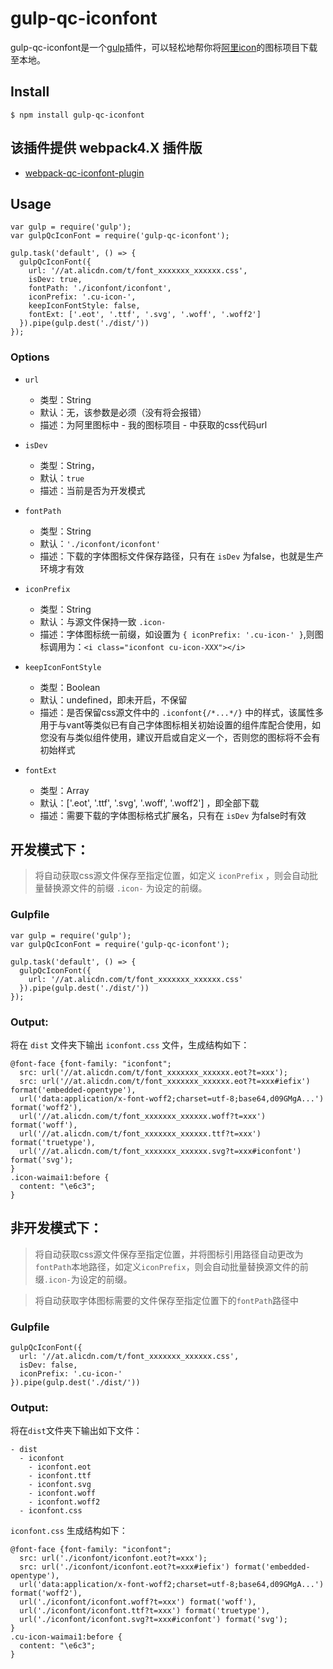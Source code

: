 # gulp-qc-iconfont

gulp-qc-iconfont是一个[gulp](https://github.com/wearefractal/gulp)插件，可以轻松地帮你将[阿里icon](https://www.iconfont.cn/)的图标项目下载至本地。

## Install
```
$ npm install gulp-qc-iconfont
```

## 该插件提供 webpack4.X 插件版
- [webpack-qc-iconfont-plugin](https://github.com/qc-web-y/webpack-qc-iconfont-plugin)

## Usage

```
var gulp = require('gulp');
var gulpQcIconFont = require('gulp-qc-iconfont');

gulp.task('default', () => {
  gulpQcIconFont({
    url: '//at.alicdn.com/t/font_xxxxxxx_xxxxxx.css',
    isDev: true,
    fontPath: './iconfont/iconfont',
    iconPrefix: '.cu-icon-',
    keepIconFontStyle: false,
    fontExt: ['.eot', '.ttf', '.svg', '.woff', '.woff2']
  }).pipe(gulp.dest('./dist/'))
});
```

### Options
- ``url``
  - 类型：String
  - 默认：无，该参数是必须（没有将会报错）
  - 描述：为阿里图标中 - 我的图标项目 - 中获取的css代码url

- ``isDev``
  - 类型：String，
  - 默认：``true``
  - 描述：当前是否为开发模式

- ``fontPath``
  - 类型：String
  - 默认：``'./iconfont/iconfont'``
  - 描述：下载的字体图标文件保存路径，只有在 ``isDev`` 为false，也就是生产环境才有效

- ``iconPrefix``
  - 类型：String
  - 默认：与源文件保持一致 ``.icon-``
  - 描述：字体图标统一前缀，如设置为 ``{ iconPrefix: '.cu-icon-' }``,则图标调用为：``<i class="iconfont cu-icon-XXX"></i>``

- ``keepIconFontStyle``
  - 类型：Boolean
  - 默认：undefined，即未开启，不保留
  - 描述：是否保留css源文件中的 ``.iconfont{/*...*/}`` 中的样式，该属性多用于与vant等类似已有自己字体图标相关初始设置的组件库配合使用，如您没有与类似组件使用，建议开启或自定义一个，否则您的图标将不会有初始样式

- ``fontExt``
  - 类型：Array
  - 默认：['.eot', '.ttf', '.svg', '.woff', '.woff2'] ，即全部下载
  - 描述：需要下载的字体图标格式扩展名，只有在 ``isDev`` 为false时有效

## 开发模式下：
> 将自动获取css源文件保存至指定位置，如定义 ``iconPrefix`` ，则会自动批量替换源文件的前缀 ``.icon-`` 为设定的前缀。

### Gulpfile
```
var gulp = require('gulp');
var gulpQcIconFont = require('gulp-qc-iconfont');

gulp.task('default', () => {
  gulpQcIconFont({
    url: '//at.alicdn.com/t/font_xxxxxxx_xxxxxx.css'
  }).pipe(gulp.dest('./dist/'))
});
```

### Output:
将在 ``dist`` 文件夹下输出 ``iconfont.css`` 文件，生成结构如下：
```
@font-face {font-family: "iconfont";
  src: url('//at.alicdn.com/t/font_xxxxxxx_xxxxxx.eot?t=xxx');
  src: url('//at.alicdn.com/t/font_xxxxxxx_xxxxxx.eot?t=xxx#iefix') format('embedded-opentype'),
  url('data:application/x-font-woff2;charset=utf-8;base64,d09GMgA...') format('woff2'),
  url('//at.alicdn.com/t/font_xxxxxxx_xxxxxx.woff?t=xxx') format('woff'),
  url('//at.alicdn.com/t/font_xxxxxxx_xxxxxx.ttf?t=xxx') format('truetype'),
  url('//at.alicdn.com/t/font_xxxxxxx_xxxxxx.svg?t=xxx#iconfont') format('svg');
}
.icon-waimai1:before {
  content: "\e6c3";
}
```

## 非开发模式下：
> 将自动获取css源文件保存至指定位置，并将图标引用路径自动更改为``fontPath``本地路径，如定义``iconPrefix``，则会自动批量替换源文件的前缀``.icon-``为设定的前缀。

> 将自动获取字体图标需要的文件保存至指定位置下的``fontPath``路径中

### Gulpfile
```
gulpQcIconFont({
  url: '//at.alicdn.com/t/font_xxxxxxx_xxxxxx.css',
  isDev: false,
  iconPrefix: '.cu-icon-'
}).pipe(gulp.dest('./dist/'))
```

### Output:
将在``dist``文件夹下输出如下文件：
```
- dist
  - iconfont
    - iconfont.eot
    - iconfont.ttf
    - iconfont.svg
    - iconfont.woff
    - iconfont.woff2
  - iconfont.css
```

``iconfont.css`` 生成结构如下：
```
@font-face {font-family: "iconfont";
  src: url('./iconfont/iconfont.eot?t=xxx');
  src: url('./iconfont/iconfont.eot?t=xxx#iefix') format('embedded-opentype'),
  url('data:application/x-font-woff2;charset=utf-8;base64,d09GMgA...') format('woff2'),
  url('./iconfont/iconfont.woff?t=xxx') format('woff'),
  url('./iconfont/iconfont.ttf?t=xxx') format('truetype'),
  url('./iconfont/iconfont.svg?t=xxx#iconfont') format('svg');
}
.cu-icon-waimai1:before {
  content: "\e6c3";
}
```
